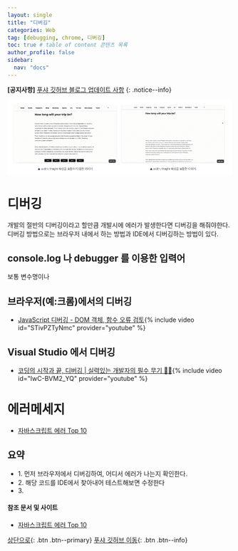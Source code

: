 ```yaml
---
layout: single
title: "디버깅"
categories: Web
tag: [debugging, chrome, 디버깅]
toc: true # table of content 콘텐츠 목록
author_profile: false
sidebar:
  nav: "docs"
---
```


**[공지사항]** [푸샤 깃허브 블로그 업데이트 사항](https://github.com/de24world/de24world.github.io)
{: .notice--info}

<img src="/assets/images/CLS/width_height.gif" />

# 디버깅

개발의 절반의 디버깅이라고 할만큼 개발시에 에러가 발생한다면 디버깅을 해줘야한다. 디버깅 방법으로는 브라우저 내에서 하는 방법과 IDE에서 디버깅하는 방법이 있다.

## console.log 나 debugger 를 이용한 입력어

보통 변수명이나

## 브라우저(예:크롬)에서의 디버깅

- [JavaScript 디버깅 - DOM 객체, 함수 오류 검토](https://youtu.be/STivPZTyNmc){% include video id="STivPZTyNmc" provider="youtube" %}

## Visual Studio 에서 디버깅

- [코딩의 시작과 끝, 디버깅 | 실력있는 개발자의 필수 무기 🐛🐞](https://youtu.be/IwC-BVM2_YQ){% include video id="IwC-BVM2_YQ" provider="youtube" %}

# 에러메세지

- [자바스크립트 에러 Top 10](https://velog.io/@nemo/react-error-cannot-read-property)

<div class="notice--success">
<h2>요약</h2>
<ul>
  <li>1. 먼저 브라우저에서 디버깅하여, 어디서 에러가 나는지 확인한다. </li>
  <li>2. 해당 코드를 IDE에서 찾아내어 테스트해보면 수정한다</li>
  <li>3. </li>
</ul>
</div>

#### 참조 문서 및 사이트

- [자바스크립트 에러 Top 10](https://velog.io/@nemo/react-error-cannot-read-property)

[상단으로](#svg-란){: .btn .btn--primary}
[푸샤 깃허브 이동](https://github.com/de24world){: .btn .btn--info}
